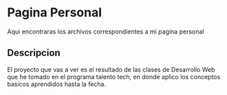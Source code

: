 # Pagina Personal
Aqui encontraras los archivos correspondientes a mi pagina personal
## Descripcion
El proyecto que vas a ver es el resultado de las clases de Desarrollo Web que he tomado en el programa talento tech,
en donde aplico los conceptos basicos aprendidos hasta la fecha.       
